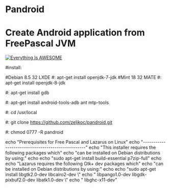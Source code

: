 # Pandroid

# Create Android application from FreePascal JVM 



[![Everything Is AWESOME](https://i.ytimg.com/vi/cEve3C8pXUM/1.jpg?time=1471193917989)](https://youtu.be/cEve3C8pXUM "Everything Is AWESOME")


#install:

#Debian 8.5 32 LXDE #: apt-get install openjdk-7-jdk
#Mint 18 32 MATE    #: apt-get install openjdk-8-jdk

 #: apt-get install gdb

 #: apt-get install android-tools-adb ant mtp-tools

 
 #: cd /usr/local

 #: git clone https://github.com/zeljkoc/pandroid.git

 #: chmod 0777 -R pandroid



echo "Prerequisites for Free Pascal and Lazarus on Linux"
echo "--------------------------------------------------"
echo "This installer requires the following packages which"
echo "can be installed on Debian distributions by using:"
echo
echo "sudo apt-get install build-essential p7zip-full"
echo
echo "Lazarus requires the following Gtk+ dev packages which"
echo "can be installed on Debian distributions by using:"
echo
echo "sudo apt-get install libgtk2.0-dev libcairo2-dev \\" 
echo "  libpango1.0-dev libgdk-pixbuf2.0-dev libatk1.0-dev \\"
echo "  libghc-x11-dev"



